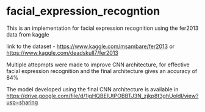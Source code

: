 # facial_expression_recogntion
This is an implementation for facial expression recognition using the fer2013 data from kaggle

link to the dataset - https://www.kaggle.com/msambare/fer2013 or https://www.kaggle.com/deadskull7/fer2013

Multiple attepmpts were made to improve CNN architecture, for effective facial expression recognition and the final architecture gives an accuracy of 84%

The model developed using the final CNN architecture is available in https://drive.google.com/file/d/1igHQBEIUtPOBBTJ3N_zjkp8t3ghUoldI/view?usp=sharing
